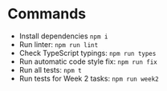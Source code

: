 # Commands

- Install dependencies `npm i`
- Run linter: `npm run lint`
- Check TypeScript typings: `npm run types`
- Run automatic code style fix: `npm run fix`
- Run all tests: `npm t`
- Run tests for Week 2 tasks: `npm run week2`
